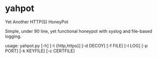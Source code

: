 # yahpot
Yet Another HTTP(S) HoneyPot

Simple, under 90 line, yet functional honeypot with syslog and file-based logging. 

usage: yahpot.py [-h] [-t {http,https}] [-d DECOY] [-f FILE] [-l LOG] [-p PORT] [-k KEYFILE] [-c CERTFILE]

